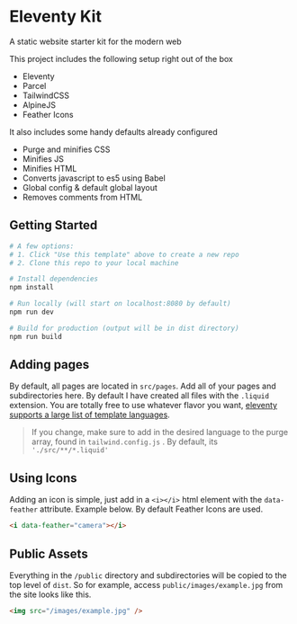 # Eleventy Kit

A static website starter kit for the modern web

This project includes the following setup right out of the box

-   Eleventy
-   Parcel
-   TailwindCSS
-   AlpineJS
-   Feather Icons

It also includes some handy defaults already configured

-   Purge and minifies CSS
-   Minifies JS
-   Minifies HTML
-   Converts javascript to es5 using Babel
-   Global config & default global layout
-   Removes comments from HTML

## Getting Started

```bash
# A few options:
# 1. Click "Use this template" above to create a new repo
# 2. Clone this repo to your local machine

# Install dependencies
npm install

# Run locally (will start on localhost:8080 by default)
npm run dev

# Build for production (output will be in dist directory)
npm run build
```

## Adding pages

By default, all pages are located in `src/pages`. Add all of your pages and subdirectories here. By default I have created all files with the `.liquid` extension. You are totally free to use whatever flavor you want, [eleventy supports a large list of template languages](https://www.11ty.dev/docs/languages).

> If you change, make sure to add in the desired language to the purge array, found in `tailwind.config.js` . By default, its `'./src/**/*.liquid'`

## Using Icons

Adding an icon is simple, just add in a `<i></i>` html element with the `data-feather` attribute. Example below. By default Feather Icons are used.

```html
<i data-feather="camera"></i>
```

## Public Assets

Everything in the `/public` directory and subdirectories will be copied to the top level of `dist`. So for example, access `public/images/example.jpg` from the site looks like this.

```html
<img src="/images/example.jpg" />
```
